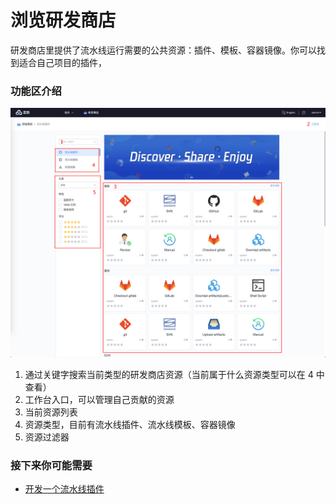# 浏览研发商店

研发商店里提供了流水线运行需要的公共资源：插件、模板、容器镜像。你可以找到适合自己项目的插件，

### 功能区介绍 <a id="&#x529F;&#x80FD;&#x533A;&#x4ECB;&#x7ECD;"></a>

![](../.gitbook/assets/image%20%286%29.png)

1. 通过关键字搜索当前类型的研发商店资源（当前属于什么资源类型可以在 4 中查看）
2. 工作台入口，可以管理自己贡献的资源
3. 当前资源列表
4. 资源类型，目前有流水线插件、流水线模板、容器镜像
5. 资源过滤器

### 接下来你可能需要 <a id="&#x63A5;&#x4E0B;&#x6765;&#x4F60;&#x53EF;&#x80FD;&#x9700;&#x8981;"></a>

* [开发一个流水线插件](plugins/create-plugin/)

